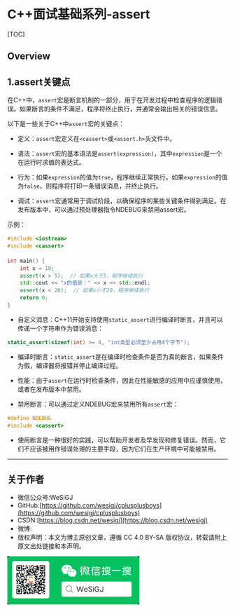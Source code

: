 # C++面试基础系列-assert

[TOC]

## Overview

## 1.assert关键点

在C++中，`assert`宏是断言机制的一部分，用于在开发过程中检查程序的逻辑错误。如果断言的条件不满足，程序将终止执行，并通常会输出相关的错误信息。

以下是一些关于C++中`assert`宏的关键点：

- 定义：`assert`宏定义在`<cassert>`或`<assert.h>`头文件中。

- 语法：`assert`宏的基本语法是`assert(expression)`，其中`expression`是一个在运行时求值的表达式。

- 行为：如果`expression`的值为`true`，程序继续正常执行。如果`expression`的值为`false`，则程序将打印一条错误消息，并终止执行。

- 调试：`assert`宏通常用于调试阶段，以确保程序的某些关键条件得到满足。在发布版本中，可以通过预处理器指令NDEBUG来禁用assert宏。

示例：

```cpp
#include <iostream>
#include <cassert>

int main() {
    int x = 10;
    assert(x > 5);  // 如果x大于5，程序继续执行
    std::cout << "x的值是：" << x << std::endl;
    assert(x < 20);  // 如果x小于20，程序继续执行
    return 0;
}
```

- 自定义消息：C++11开始支持使用`static_assert`进行编译时断言，并且可以传递一个字符串作为错误消息：

```cpp
static_assert(sizeof(int) >= 4, "int类型必须至少占用4个字节");
```

- 编译时断言：`static_assert`是在编译时检查条件是否为真的断言，如果条件为假，编译器将报错并停止编译过程。

- 性能：由于`assert`在运行时检查条件，因此在性能敏感的应用中应谨慎使用，或者在发布版本中禁用。

- 禁用断言：可以通过定义NDEBUG宏来禁用所有`assert`宏：

```cpp
#define NDEBUG
#include <cassert>
```

- 使用断言是一种很好的实践，可以帮助开发者及早发现和修复错误。然而，它们不应该被用作错误处理的主要手段，因为它们在生产环境中可能被禁用。

---

## 关于作者

- 微信公众号:WeSiGJ
- GitHub:[https://github.com/wesigj/cplusplusboys](https://github.com/wesigj/cplusplusboys)
- CSDN:[https://blog.csdn.net/wesigj](https://blog.csdn.net/wesigj)
- 微博:
- 版权声明：本文为博主原创文章，遵循 CC 4.0 BY-SA 版权协议，转载请附上原文出处链接和本声明。

<img src=/./img/wechat.jpg width=60% />
